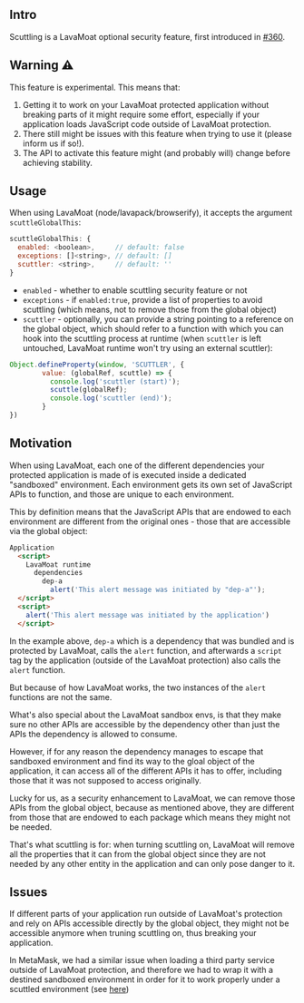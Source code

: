 ## Intro

Scuttling is a LavaMoat optional security feature, first introduced in [#360](https://github.com/LavaMoat/LavaMoat/pull/360).

## Warning ⚠️

This feature is experimental. This means that:
1. Getting it to work on your LavaMoat protected application without breaking parts of it might require some effort, especially if your application loads JavaScript code outside of LavaMoat protection.
2. There still might be issues with this feature when trying to use it (please inform us if so!).
3. The API to activate this feature might (and probably will) change before achieving stability.

## Usage

When using LavaMoat (node/lavapack/browserify), it accepts the argument `scuttleGlobalThis`:

```javascript
scuttleGlobalThis: {
  enabled: <boolean>,     // default: false
  exceptions: []<string>, // default: []
  scuttler: <string>,     // default: ''
}
```

* `enabled` - whether to enable scuttling security feature or not
* `exceptions` - if `enabled:true`, provide a list of properties to avoid scuttling (which means, not to remove those from the global object)
* `scuttler` - optionally, you can provide a string pointing to a reference on the global object, which should refer to a function with which you can hook into the scuttling process at runtime (when `scuttler` is left untouched, LavaMoat runtime won't try using an external scuttler):

```javascript
Object.defineProperty(window, 'SCUTTLER', {
        value: (globalRef, scuttle) => {
          console.log('scuttler (start)');
          scuttle(globalRef);
          console.log('scuttler (end)');
        }
})
```

## Motivation

When using LavaMoat, each one of the different dependencies your protected application is made of is executed inside a dedicated "sandboxed" environment.
Each environment gets its own set of JavaScript APIs to function, and those are unique to each environment.

This by definition means that the JavaScript APIs that are endowed to each environment are different from the original ones - those that are accessible via the global object:

```html
Application
  <script>
    LavaMoat runtime
      dependencies
        dep-a
          alert('This alert message was initiated by "dep-a"');
  </script>
  <script>
    alert('This alert message was initiated by the application')
  </script>
```

In the example above, `dep-a` which is a dependency that was bundled and is protected by LavaMoat, calls the `alert` function, and afterwards a `script` tag by the application (outside of the LavaMoat protection) also calls the `alert` function.

But because of how LavaMoat works, the two instances of the `alert` functions are not the same.

What's also special about the LavaMoat sandbox envs, is that they make sure no other APIs are accessible by the dependency other than just the APIs the dependency is allowed to consume.

However, if for any reason the dependency manages to escape that sandboxed environment and find its way to the gloal object of the application, it can access all of the different APIs it has to offer, including those that it was not supposed to access originally.

Lucky for us, as a security enhancement to LavaMoat, we can remove those APIs from the global object, because as mentioned above, they are different from those that are endowed to each package which means they might not be needed.

That's what scuttling is for: when turning scuttling on, LavaMoat will remove all the properties that it can from the global object since they are not needed by any other entity in the application and can only pose danger to it.

## Issues

If different parts of your application run outside of LavaMoat's protection and rely on APIs accessible directly by the global object, they might not be accessible anymore when truning scuttling on, thus breaking your application.

In MetaMask, we had a similar issue when loading a third party service outside of LavaMoat protection, and therefore we had to wrap it with a destined sandboxed environment in order for it to work properly under a scuttled environment (see [here](https://github.com/MetaMask/metamask-extension/pull/17276/files))
